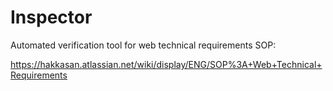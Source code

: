 # Inspector

Automated verification tool for web technical requirements SOP:

https://hakkasan.atlassian.net/wiki/display/ENG/SOP%3A+Web+Technical+Requirements
